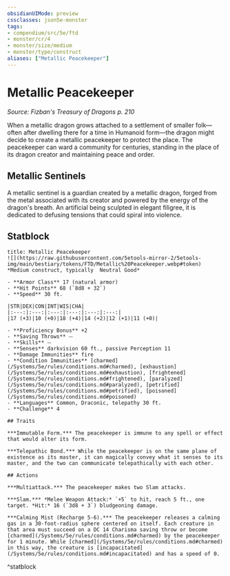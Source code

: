 ```yaml
---
obsidianUIMode: preview
cssclasses: json5e-monster
tags:
- compendium/src/5e/ftd
- monster/cr/4
- monster/size/medium
- monster/type/construct
aliases: ["Metallic Peacekeeper"]
---
```

# Metallic Peacekeeper
*Source: Fizban's Treasury of Dragons p. 210*  

When a metallic dragon grows attached to a settlement of smaller folk—often after dwelling there for a time in Humanoid form—the dragon might decide to create a metallic peacekeeper to protect the place. The peacekeeper can ward a community for centuries, standing in the place of its dragon creator and maintaining peace and order.

## Metallic Sentinels

A metallic sentinel is a guardian created by a metallic dragon, forged from the metal associated with its creator and powered by the energy of the dragon's breath. An artificial being sculpted in elegant filigree, it is dedicated to defusing tensions that could spiral into violence.

## Statblock

```ad-statblock
title: Metallic Peacekeeper
![](https://raw.githubusercontent.com/5etools-mirror-2/5etools-img/main/bestiary/tokens/FTD/Metallic%20Peacekeeper.webp#token)
*Medium construct, typically  Neutral Good*

- **Armor Class** 17 (natural armor)
- **Hit Points** 68 (`8d8 + 32`)
- **Speed** 30 ft.

|STR|DEX|CON|INT|WIS|CHA|
|:---:|:---:|:---:|:---:|:---:|:---:|
|17 (+3)|10 (+0)|18 (+4)|14 (+2)|12 (+1)|11 (+0)|

- **Proficiency Bonus** +2
- **Saving Throws** ⏤
- **Skills** ⏤
- **Senses** darkvision 60 ft., passive Perception 11
- **Damage Immunities** fire
- **Condition Immunities** [charmed](/Systems/5e/rules/conditions.md#charmed), [exhaustion](/Systems/5e/rules/conditions.md#exhaustion), [frightened](/Systems/5e/rules/conditions.md#frightened), [paralyzed](/Systems/5e/rules/conditions.md#paralyzed), [petrified](/Systems/5e/rules/conditions.md#petrified), [poisoned](/Systems/5e/rules/conditions.md#poisoned)
- **Languages** Common, Draconic, telepathy 30 ft.
- **Challenge** 4

## Traits

***Immutable Form.*** The peacekeeper is immune to any spell or effect that would alter its form.

***Telepathic Bond.*** While the peacekeeper is on the same plane of existence as its master, it can magically convey what it senses to its master, and the two can communicate telepathically with each other.

## Actions

***Multiattack.*** The peacekeeper makes two Slam attacks.

***Slam.*** *Melee Weapon Attack:* `+5` to hit, reach 5 ft., one target. *Hit:* 16 (`3d8 + 3`) bludgeoning damage.

***Calming Mist (Recharge 5-6).*** The peacekeeper releases a calming gas in a 30-foot-radius sphere centered on itself. Each creature in that area must succeed on a DC 14 Charisma saving throw or become [charmed](/Systems/5e/rules/conditions.md#charmed) by the peacekeeper for 1 minute. While [charmed](/Systems/5e/rules/conditions.md#charmed) in this way, the creature is [incapacitated](/Systems/5e/rules/conditions.md#incapacitated) and has a speed of 0.
```
^statblock